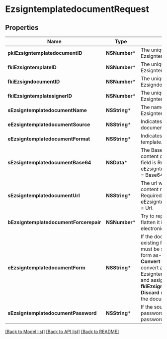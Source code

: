 # EzsigntemplatedocumentRequest

## Properties
Name | Type | Description | Notes
------------ | ------------- | ------------- | -------------
**pkiEzsigntemplatedocumentID** | **NSNumber*** | The unique ID of the Ezsigntemplatedocument | [optional] 
**fkiEzsigntemplateID** | **NSNumber*** | The unique ID of the Ezsigntemplate | 
**fkiEzsigndocumentID** | **NSNumber*** | The unique ID of the Ezsigndocument | [optional] 
**fkiEzsigntemplatesignerID** | **NSNumber*** | The unique ID of the Ezsigntemplatesigner | [optional] 
**sEzsigntemplatedocumentName** | **NSString*** | The name of the Ezsigntemplatedocument. | 
**eEzsigntemplatedocumentSource** | **NSString*** | Indicates where to look for the document binary content. | 
**eEzsigntemplatedocumentFormat** | **NSString*** | Indicates the format of the template. | [optional] 
**sEzsigntemplatedocumentBase64** | **NSData*** | The Base64 encoded binary content of the document.  This field is Required when eEzsigntemplatedocumentSource &#x3D; Base64. | [optional] 
**sEzsigntemplatedocumentUrl** | **NSString*** | The url where the document content resides.  This field is Required when eEzsigntemplatedocumentSource &#x3D; Url. | [optional] 
**bEzsigntemplatedocumentForcerepair** | **NSNumber*** | Try to repair the document or flatten it if it cannot be used for electronic signature. | [optional] 
**eEzsigntemplatedocumentForm** | **NSString*** | If the document contains an existing PDF form this property must be set.  **Keep** leaves the form as-is in the document.  **Convert** removes the form and convert all the existing fields to Ezsigntemplateformfieldgroups and assign them to the specified **fkiEzsigntemplatesignerID**  **Discard** removes the form from the document | [optional] 
**sEzsigntemplatedocumentPassword** | **NSString*** | If the source template is password protected, the password to open/modify it. | [optional] [default to @""]

[[Back to Model list]](../README.md#documentation-for-models) [[Back to API list]](../README.md#documentation-for-api-endpoints) [[Back to README]](../README.md)


